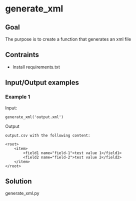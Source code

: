 # generate_xml

## Goal
The purpose is to create a function that generates an xml file

## Contraints
- Install requirements.txt

## Input/Output examples

### Example 1

Input:
    
    generate_xml('output.xml')

Output

    output.csv with the following content:

    <root>
        <item>
            <field1 name="field-1">test value 1</field1>
            <field2 name="field-2">test value 2</field2>
        </item>
    </root>



## Solution

generate_xml.py

